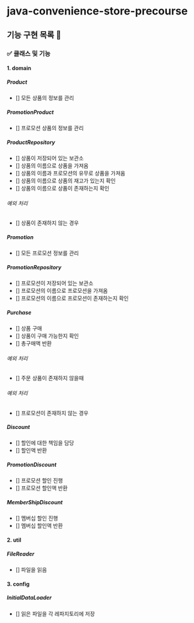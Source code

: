 # java-convenience-store-precourse

## 기능 구현 목록 📝

### ✅ 클래스 및 기능

#### 1. domain

##### Product
- [] 모든 상품의 정보를 관리

##### PromotionProduct
- [] 프로모션 상품의 정보를 관리 

##### ProductRepository
- [] 상품이 저장되어 있는 보관소
- [] 상품의 이름으로 상품을 가져옴
- [] 상품의 이름과 프로모션의 유무로 상품을 가져옴
- [] 상품의 이름으로 상품의 재고가 있는지 확인
- [] 상품의 이름으로 상품이 존재하는지 확인

###### 예외 처리
- [] 상품이 존재하지 않는 경우

##### Promotion
- [] 모든 프로모션 정보를 관리

##### PromotionRepository
- [] 프로모션이 저장되어 있는 보관소
- [] 프로모션의 이름으로 프로모션을 가져옴
- [] 프로모션의 이름으로 프로모션이 존재하는지 확인

##### Purchase
- [] 상품 구매
- [] 상품이 구매 가능한지 확인
- [] 총구매액 반환

###### 예외 처리

- [] 주문 상품이 존재하지 않을때


###### 예외 처리
- [] 프로모션이 존재하지 않는 경우

##### Discount
- [] 할인에 대한 책임을 담당
- [] 할인액 반환

##### PromotionDiscount
- [] 프로모션 할인 진행
- [] 프로모션 할인액 반환

##### MemberShipDiscount
- [] 멤버십 할인 진행
- [] 멤버십 할인액 반환


#### 2. util

##### FileReader
- [] 파일을 읽음

#### 3. config

##### InitialDataLoader
- [] 읽은 파일을 각 레파지토리에 저장
